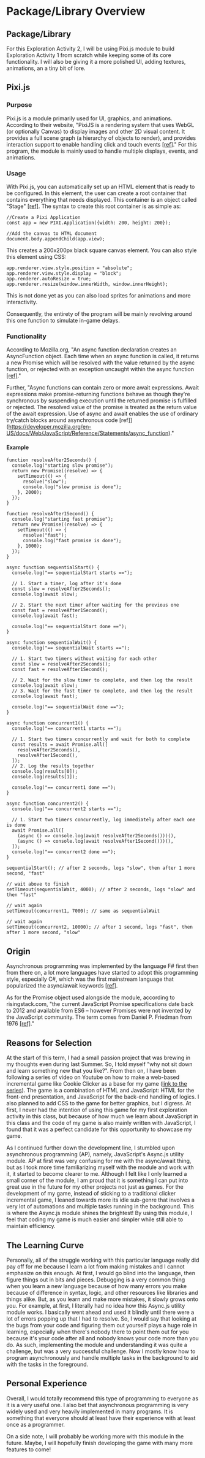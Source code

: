# Package/Library Overview
## Package/Library
For this Exploration Activity 2, I will be using Pixi.js module to build Exploration Activity 1 from scratch while keeping some of its core functionality. I will also be giving it a more polished UI, adding textures, animations, an a tiny bit of lore. 

## Pixi.js
### Purpose
Pixi.js is a module primarily used for UI, graphics, and animations. According to their website, "PixiJS is a rendering system that uses WebGL (or optionally Canvas) to display images and other 2D visual content. It provides a full scene graph (a hierarchy of objects to render), and provides interaction support to enable handling click and touch events [[ref]](https://pixijs.com/guides/basics/what-pixijs-is)." For this program, the module is mainly used to handle multiple displays, events, and animations.

### Usage
With Pixi.js, you can automatically set up an HTML <canvas> element that is ready to be configured. In this element, the user can create a root container that contains everything that needs displayed. This container is an object called "Stage" [[ref]](https://medium.com/@dancripps/pixi-js-usage-and-application-5cc8e2c58a2a). The syntax to create this root container is as simple as:

    //Create a Pixi Application
    const app = new PIXI.Application({width: 200, height: 200});

    //Add the canvas to HTML document
    document.body.appendChild(app.view);

This creates a 200x200px black square canvas element. You can also style this element using CSS:

    app.renderer.view.style.position = "absolute";
    app.renderer.view.style.display = "block";
    app.renderer.autoResize = true;
    app.renderer.resize(window.innerWidth, window.innerHeight);

This is not done yet as you can also load sprites for animations and more interactivity. 

Consequently, the entirety of the program will be mainly revolving around this one function to simulate in-game delays.

### Functionality
According to Mozilla.org, "An async function declaration creates an AsyncFunction object. Each time when an async function is called, it returns a new Promise which will be resolved with the value returned by the async function, or rejected with an exception uncaught within the async function [[ref]](https://developer.mozilla.org/en-US/docs/Web/JavaScript/Reference/Statements/async_function)."

Further, "Async functions can contain zero or more await expressions. Await expressions make promise-returning functions behave as though they're synchronous by suspending execution until the returned promise is fulfilled or rejected. The resolved value of the promise is treated as the return value of the await expression. Use of async and await enables the use of ordinary try/catch blocks around asynchronous code [ref]](https://developer.mozilla.org/en-US/docs/Web/JavaScript/Reference/Statements/async_function)."

#### Example
    function resolveAfter2Seconds() {
      console.log("starting slow promise");
      return new Promise((resolve) => {
        setTimeout(() => {
          resolve("slow");
          console.log("slow promise is done");
        }, 2000);
      });
    }
    
    function resolveAfter1Second() {
      console.log("starting fast promise");
      return new Promise((resolve) => {
        setTimeout(() => {
          resolve("fast");
          console.log("fast promise is done");
        }, 1000);
      });
    }
    
    async function sequentialStart() {
      console.log("== sequentialStart starts ==");
    
      // 1. Start a timer, log after it's done
      const slow = resolveAfter2Seconds();
      console.log(await slow);
    
      // 2. Start the next timer after waiting for the previous one
      const fast = resolveAfter1Second();
      console.log(await fast);
    
      console.log("== sequentialStart done ==");
    }
    
    async function sequentialWait() {
      console.log("== sequentialWait starts ==");
    
      // 1. Start two timers without waiting for each other
      const slow = resolveAfter2Seconds();
      const fast = resolveAfter1Second();
    
      // 2. Wait for the slow timer to complete, and then log the result
      console.log(await slow);
      // 3. Wait for the fast timer to complete, and then log the result
      console.log(await fast);
    
      console.log("== sequentialWait done ==");
    }
    
    async function concurrent1() {
      console.log("== concurrent1 starts ==");
    
      // 1. Start two timers concurrently and wait for both to complete
      const results = await Promise.all([
        resolveAfter2Seconds(),
        resolveAfter1Second(),
      ]);
      // 2. Log the results together
      console.log(results[0]);
      console.log(results[1]);
    
      console.log("== concurrent1 done ==");
    }
    
    async function concurrent2() {
      console.log("== concurrent2 starts ==");
    
      // 1. Start two timers concurrently, log immediately after each one is done
      await Promise.all([
        (async () => console.log(await resolveAfter2Seconds()))(),
        (async () => console.log(await resolveAfter1Second()))(),
      ]);
      console.log("== concurrent2 done ==");
    }
    
    sequentialStart(); // after 2 seconds, logs "slow", then after 1 more second, "fast"
    
    // wait above to finish
    setTimeout(sequentialWait, 4000); // after 2 seconds, logs "slow" and then "fast"
    
    // wait again
    setTimeout(concurrent1, 7000); // same as sequentialWait
    
    // wait again
    setTimeout(concurrent2, 10000); // after 1 second, logs "fast", then after 1 more second, "slow"

## Origin
Asynchronous programming was implemented by the language F# first then from there on, a lot more languages have started to adopt this programming style, especially C#, which was the first mainstream language that popularized the async/await keywords [[ref]](https://dev.to/maxarshinov/a-brief-history-of-asyncawait-264j).

As for the Promise object used alongside the module, according to risingstack.com, "the current JavaScript Promise specifications date back to 2012 and available from ES6 – however Promises were not invented by the JavaScript community. The term comes from Daniel P. Friedman from 1976 [[ref]](https://blog.risingstack.com/asynchronous-javascript/)."

## Reasons for Selection
At the start of this term, I had a small passion project that was brewing in my thoughts even during last Summer. So, I told myself "why not sit down and learn something new that you like?". From then on, I have been following a series of video on Youtube on how to make a web-based incremental game like Cookie Clicker as a base for my game ([link to the series](https://www.youtube.com/playlist?list=PLEyTwruuVAqlEvj8QxTFdVPc6_AwpgF2w)). The game is a combination of HTML and JavaScript: HTML for the front-end presentation, and JavaScript for the back-end handling of logics. I also planned to add CSS to the game for better graphics, but I digress. At first, I never had the intention of using this game for my first exploration activity in this class, but because of how much we learn about JavaScript in this class and the code of my game is also mainly written with JavaScript, I found that it was a perfect candidate for this opportunity to showcase my game.

As I continued further down the development line, I stumbled upon asynchronous programming (AP), namely, JavaScript's Async.js utility module. AP at first was very confusing for me with the async/await thing, but as I took more time familiarizing myself with the module and work with it, it started to become clearer to me. Although I felt like I only learned a small corner of the module, I am proud that it is something I can put into great use in the future for my other projects not just as games. For the development of my game, instead of sticking to a traditional clicker incremental game, I leaned towards more its idle sub-genre that involves a very lot of automations and multiple tasks running in the background. This is where the Async.js module shines the brightest! By using this module, I feel that coding my game is much easier and simpler while still able to maintain efficiency.

## The Learning Curve
Personally, all of the struggle working with this particular language really did pay off for me because I learn a lot from making mistakes and I cannot emphasize on this enough. At first, I would go blind into the language, then figure things out in bits and pieces. Debugging is a very common thing when you learn a new language because of how many errors you make because of difference in syntax, logic, and other resources like libraries and things alike. But, as you learn and make more mistakes, it slowly grows onto you. For example, at first, I literally had no idea how this Async.js utility module works. I basically went ahead and used it blindly until there were a lot of errors popping up that I had to resolve. So, I would say that looking at the bugs from your code and figuring them out yourself plays a huge role in learning, especially when there's nobody there to point them out for you because it's your code after all and nobody knows your code more than you do. As such, implementing the module and understanding it was quite a challenge, but was a very successful challenge. Now I mostly know how to program asynchronously and handle multiple tasks in the background to aid with the tasks in the foreground.

## Personal Experience
Overall, I would totally recommend this type of programming to everyone as it is a very useful one. I also bet that asynchronous programming is very widely used and very heavily implemented in many programs. It is something that everyone should at least have their experience with at least once as a programmer.

On a side note, I will probably be working more with this module in the future. Maybe, I will hopefully finish developing the game with many more features to come!
